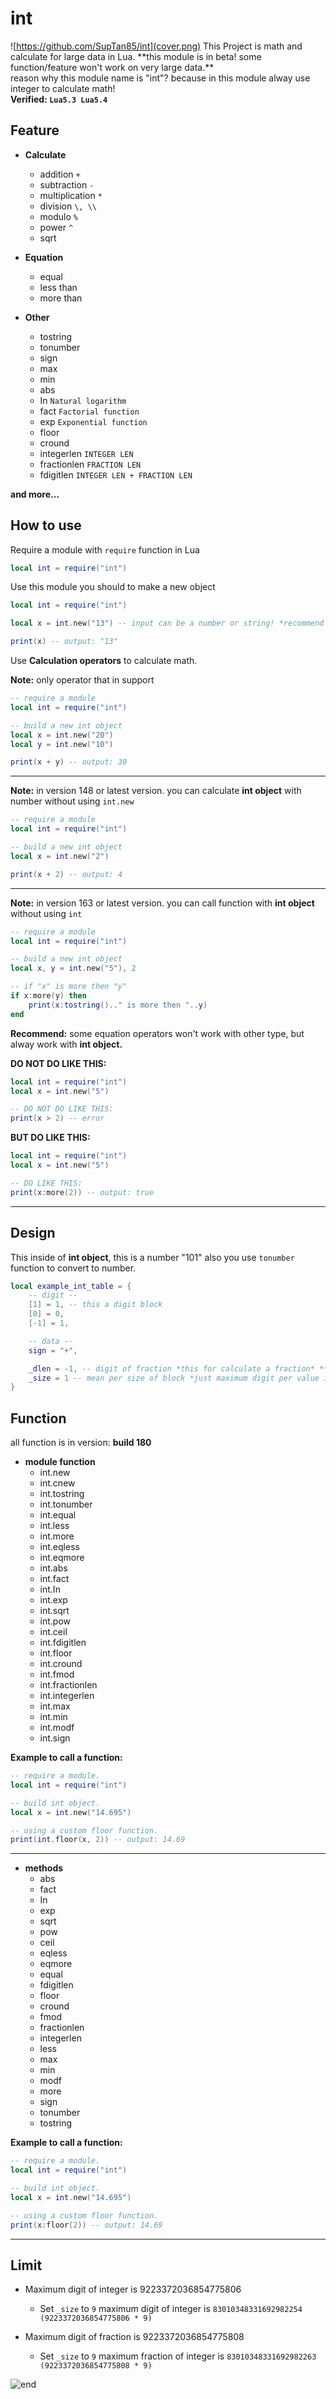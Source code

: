 # int

![https://github.com/SupTan85/int](cover.png)
This Project is math and calculate for large data in Lua. \**this module is in beta! some function/feature won't work on very large data.**\
reason why this module name is "int"? because in this module alway use integer to calculate math!\
**Verified: `Lua5.3 Lua5.4`**

## Feature

- **Calculate**
  - addition `+`
  - subtraction `-`
  - multiplication `*`
  - division `\, \\`
  - modulo `%`
  - power `^`
  - sqrt

- **Equation**
  - equal
  - less than
  - more than

- **Other**
  - tostring
  - tonumber
  - sign
  - max
  - min
  - abs
  - In `Natural logarithm`
  - fact `Factorial function`
  - exp `Exponential function`
  - floor
  - cround
  - integerlen `INTEGER LEN`
  - fractionlen `FRACTION LEN`
  - fdigitlen `INTEGER LEN + FRACTION LEN`

**and more...**

## How to use

Require a module with `require` function in Lua

```lua
local int = require("int")
```

Use this module you should to make a new object

```lua
local int = require("int")

local x = int.new("13") -- input can be a number or string! *recommend to use string*

print(x) -- output: "13"
```

Use **Calculation operators** to calculate math.

**Note:** only operator that in support

```lua
-- require a module
local int = require("int")

-- build a new int object
local x = int.new("20")
local y = int.new("10")

print(x + y) -- output: 30
```

-----
**Note:** in version 148 or latest version. you can calculate **int object** with number without using `int.new`

```lua
-- require a module
local int = require("int")

-- build a new int object
local x = int.new("2")

print(x + 2) -- output: 4

```

-----
**Note:** in version 163 or latest version. you can call function with **int object** without using `int`

```lua
-- require a module
local int = require("int")

-- build a new int object
local x, y = int.new("5"), 2

-- if "x" is more then "y"
if x:more(y) then
    print(x:tostring().." is more then "..y)
end
```

**Recommend:** some equation operators won't work with other type, but alway work with **int object.**

**DO NOT DO LIKE THIS:**

```lua
local int = require("int")
local x = int.new("5")

-- DO NOT DO LIKE THIS:
print(x > 2) -- error
```

**BUT DO LIKE THIS:**

```lua
local int = require("int")
local x = int.new("5")

-- DO LIKE THIS:
print(x:more(2)) -- output: true
```

-----

## Design

This inside of **int object**, this is a number "101" also you use `tonumber` function to convert to number.

```lua
local example_int_table = {
    -- digit --
    [1] = 1, -- this a digit block
    [0] = 0,
    [-1] = 1,

    -- data --
    sign = "+",

    _dlen = -1, -- digit of fraction *this for calculate a fraction* **DO NOT CHANGE. HAVE LIMIT!!**
    _size = 1 -- mean per size of block *just maximum digit per value in the digit block* **DO NOT CHANGE. HAVE LIMIT!!**
}
```

## Function

all function is in version: **build 180**

- **module function**
  - int.new
  - int.cnew
  - int.tostring
  - int.tonumber
  - int.equal
  - int.less
  - int.more
  - int.eqless
  - int.eqmore
  - int.abs
  - int.fact
  - int.In</span>
  - int.exp
  - int.sqrt
  - int.pow
  - int.ceil
  - int.fdigitlen
  - int.floor
  - int.cround
  - int.fmod
  - int.fractionlen
  - int.integerlen
  - int.max
  - int.min
  - int.modf
  - int.sign

**Example to call a function:**

```lua
-- require a module.
local int = require("int")

-- build int object.
local x = int.new("14.695")

-- using a custom floor function.
print(int.floor(x, 2)) -- output: 14.69
```

-----

- **methods**
  - abs
  - fact
  - In
  - exp
  - sqrt
  - pow
  - ceil
  - eqless
  - eqmore
  - equal
  - fdigitlen
  - floor
  - cround
  - fmod
  - fractionlen
  - integerlen
  - less
  - max
  - min
  - modf
  - more
  - sign
  - tonumber
  - tostring

**Example to call a function:**

```lua
-- require a module.
local int = require("int")

-- build int object.
local x = int.new("14.695")

-- using a custom floor function.
print(x:floor(2)) -- output: 14.69
```

-----

## Limit

- Maximum digit of integer is 9223372036854775806
  - Set `_size` to `9` maximum digit of integer is `83010348331692982254 (9223372036854775806 * 9)`

- Maximum digit of fraction is 9223372036854775808
  - Set `_size` to `9` maximum fraction of integer is `83010348331692982263 (9223372036854775808 * 9)`

![end](image-d.png)
